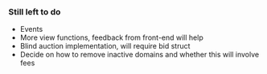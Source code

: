 ### Still left to do

* Events
* More view functions, feedback from front-end will help
* Blind auction implementation, will require bid struct
* Decide on how to remove inactive domains and whether this will involve fees